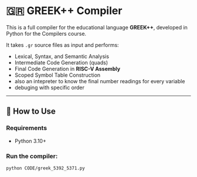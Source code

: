 # 🇬🇷 GREEK++ Compiler

This is a full compiler for the educational language **GREEK++**, developed in Python for the Compilers course.

It takes `.gr` source files as input and performs:

- Lexical, Syntax, and Semantic Analysis
- Intermediate Code Generation (quads)
- Final Code Generation in **RISC-V Assembly**
- Scoped Symbol Table Construction
- also an intepreter to know the final number readings for every variable
- debuging with specific order

---

## 🚀 How to Use

### Requirements
- Python 3.10+

### Run the compiler:
```bash
python CODE/greek_5392_5371.py 
